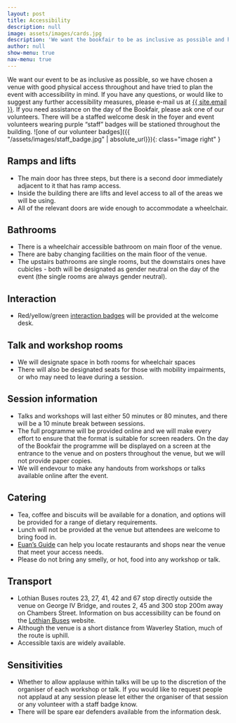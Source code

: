 ```yaml
---
layout: post
title: Accessibility
description: null
image: assets/images/cards.jpg
description: 'We want the bookfair to be as inclusive as possible and have tried to plan the event with accessibility in mind.'
author: null
show-menu: true
nav-menu: true
---
```


We want our event to be as inclusive as possible, so we have chosen a venue with good physical access throughout and have tried to plan the event with accessibility in mind. If you have any questions, or would like to suggest any further accessibility measures, please e-mail us at [{{ site.email }}](mailto:{{site.email}}).
If you need assistance on the day of the Bookfair, please ask one of our volunteers. There will be a staffed welcome desk in the foyer and event volunteers wearing purple “staff” badges will be stationed throughout the building. ![one of our volunteer badges]({{ "/assets/images/staff_badge.jpg" | absolute_url}}){: class="image right" }

## Ramps and lifts
*	The main door has three steps, but there is a second door immediately adjacent to it that has ramp access. 
*	Inside the building there are lifts and level access to all of the areas we will be using. 
*	All of the relevant doors are wide enough to accommodate a wheelchair.

## Bathrooms
*	There is a wheelchair accessible bathroom on main floor of the venue.
*	There are baby changing facilities on the main floor of the venue.
*	The upstairs bathrooms are single rooms, but the downstairs ones have cubicles - both will be designated as gender neutral on the day of the event (the single rooms are always gender neutral).

## Interaction
*	Red/yellow/green [interaction badges](http://autisticadvocacy.tumblr.com/post/94087162207/mysterium-color-communications-badges-we-want) will be provided at the welcome desk.

## Talk and workshop rooms 
*	We will designate space in both rooms for wheelchair spaces
*   There will also be designated seats for those with mobility impairments, or who may need to leave during a session.

## Session information
*	Talks and workshops will last either 50 minutes or 80 minutes, and there will be a 10 minute break between sessions.  
*	The full programme will be provided online and we will make every effort to ensure that the format is suitable for screen readers. On the day of the Bookfair the programme will be displayed on a screen at the entrance to the venue and on posters throughout the venue, but we will not provide paper copies. 
*	We will endevour to make any handouts from workshops or talks available online after the event.

## Catering
*	Tea, coffee and biscuits will be available for a donation, and options will be provided for a range of dietary requirements.
*	Lunch will not be provided at the venue but attendees are welcome to bring food in.
*	[Euan’s Guide](https://www.euansguide.com/) can help you locate restaurants and shops near the venue that meet your access needs.
*	Please do not bring any smelly, or hot, food into any workshop or talk. 

## Transport
*	Lothian Buses routes 23, 27, 41, 42 and 67 stop directly outside the venue on George IV Bridge, and routes 2, 45 and 300 stop 200m away on Chambers Street. Information on bus accessibility can be found on the [Lothian Buses](https://lothianbuses.co.uk/about-us/community/accessible-buses) website.
*	Although the venue is a short distance from Waverley Station, much of the route is uphill. 
*	Accessible taxis are widely available.

## Sensitivities
*	Whether to allow applause within talks will be up to the discretion of the organiser of each workshop or talk. If you would like to request people not applaud at any session please let either the organiser of that session or any volunteer with a staff badge know.
*	There will be spare ear defenders available from the information desk.

